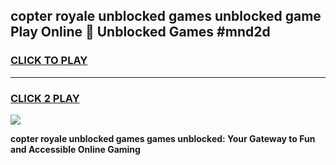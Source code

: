 
## copter royale unblocked games unblocked game Play Online 👋 Unblocked Games #mnd2d
<h3>
<a href="https://premium.freeplayer.one?title=copter_royale_unblocked_games&ref=21F">CLICK TO PLAY</a></h3>
<hr>

<h3>
<a href="https://premium.freeplayer.one?title=copter_royale_unblocked_games&ref=21F">CLICK 2 PLAY</a>
  
</h3>

<a href="https://premium.freeplayer.one?title=copter_royale_unblocked_games&ref=21F/"><img src="https://clearcache.store/games.png"></a>


**copter royale unblocked games games unblocked: Your Gateway to Fun and Accessible Online Gaming**
